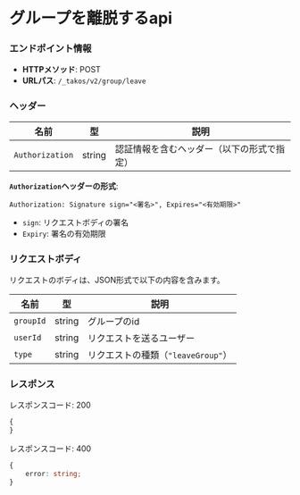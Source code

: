 # グループを離脱するapi

### エンドポイント情報

- **HTTPメソッド**: POST
- **URLパス**: `/_takos/v2/group/leave`

### ヘッダー

| 名前            | 型     | 説明                                       |
|-----------------|--------|--------------------------------------------|
| `Authorization` | string | 認証情報を含むヘッダー（以下の形式で指定）   |

**`Authorization`ヘッダーの形式**:

```
Authorization: Signature sign="<署名>", Expires="<有効期限>"
```
- `sign`: リクエストボディの署名
- `Expiry`: 署名の有効期限

### リクエストボディ

リクエストのボディは、JSON形式で以下の内容を含みます。

| 名前        | 型     | 説明                           |
|-------------|--------|--------------------------------|
| `groupId` | string | グループのid                   |
| `userId`      | string | リクエストを送るユーザー  |
| `type`      | string | リクエストの種類（`"leaveGroup"`）  |

### レスポンス

レスポンスコード: 200

```ts
{
}
```

レスポンスコード: 400

```ts
{
    error: string;
}
```